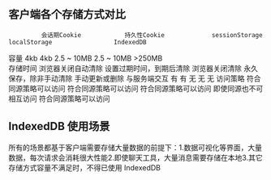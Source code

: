 ## 客户端各个存储方式对比

             会话期Cookie            持久性Cookie             sessionStorage           localStorage                 IndexedDB
   容量           4kb                    4kb                    2.5 ~ 10MB              2.5 ~ 10MB                   >250MB  
  存储时间   浏览器关闭自动清除     设置过期时间，到期后清除       浏览器关闭清除         永久保存，除非手动清除          手动更新或删除
与服务端交互       有                      有                       无                       无                         无
  访问策略   符合同源策略可以访问    符合同源策略可以访问      符合同源策略可以访问       即使同源也不可相互访问        符合同源策略可以访问

## IndexedDB 使用场景

所有的场景都基于客户端需要存储大量数据的前提下：1.数据可视化等界面，大量数据，每次请求会消耗很大性能2.即使聊天工具，大量消息需要存储在本地3.其它存储方式容量不满足时，不得已使用 IndexedDB
